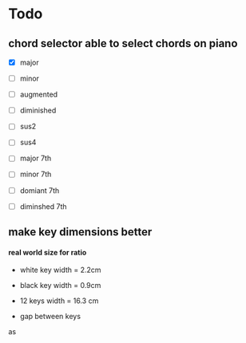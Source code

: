 # Todo

## chord selector able to select chords on piano

- [x] major

- [ ] minor
- [ ] augmented
- [ ] diminished
- [ ] sus2
- [ ] sus4
- [ ] major 7th
- [ ] minor 7th
- [ ] domiant 7th
- [ ] diminshed 7th

## make key dimensions better

#### real world size for ratio

- white key width = 2.2cm

- black key width = 0.9cm

- 12 keys width = 16.3 cm

- gap between keys

as
